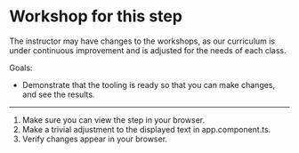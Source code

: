 # Workshop for this step

The instructor may have changes to the workshops, as our curriculum is
under continuous improvement and is adjusted for the needs of each
class.

Goals:

* Demonstrate that the tooling is ready so that you can make changes,
  and see the results.

-----

1. Make sure you can view the step in your browser.
2. Make a trivial adjustment to the displayed text in app.component.ts.
3. Verify changes appear in your browser.
